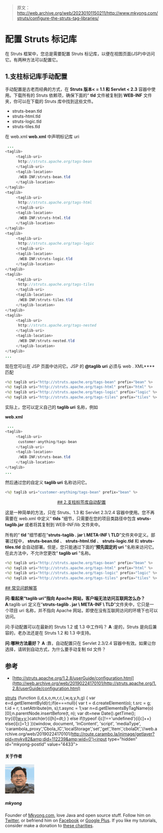 > 原文：<http://web.archive.org/web/20230101150211/http://www.mkyong.com/struts/configure-the-struts-tag-libraries/>

# 配置 Struts 标记库

在 Struts 框架中，您总是需要配置 Struts 标记库，以便在视图页面(JSP)中访问它。有两种方法可以配置它。

## 1.支柱标记库手动配置

手动配置是古老而经典的方式，在 **Struts 版本< = 1.1 和 Servlet < 2.3** 容器中使用。下载所有的 Struts 依赖项，确保下面的“ **tld** 文件被复制到 **WEB-INF** 文件夹，你可以在下载的 Struts 库中找到这些文件。

*   struts-bean.tld
*   struts-html.tld
*   struts-logic.tld
*   struts-tiles.tld

在 web.xml
**web.xml** 中声明标记库 uri

```java
 ...
<taglib>
     <taglib-uri>
	  http://struts.apache.org/tags-bean
     </taglib-uri>
     <taglib-location>
	  /WEB-INF/struts-bean.tld
     </taglib-location>
</taglib>
<taglib>
     <taglib-uri>
	  http://struts.apache.org/tags-html
     </taglib-uri>
     <taglib-location>
	  /WEB-INF/struts-html.tld
     </taglib-location>
</taglib>
<taglib>
     <taglib-uri>
	  http://struts.apache.org/tags-logic
     </taglib-uri>
     <taglib-location>
	  /WEB-INF/struts-logic.tld
     </taglib-location>
</taglib>
<taglib>
     <taglib-uri>
	  http://struts.apache.org/tags-tiles
     </taglib-uri>
     <taglib-location>
	  /WEB-INF/struts-tiles.tld
     </taglib-location>
</taglib>
<taglib>
     <taglib-uri>
	  http://struts.apache.org/tags-nested
     </taglib-uri>
     <taglib-location>
	  /WEB-INF/struts-nested.tld
     </taglib-location>
</taglib>
... 
```

现在您可以在 JSP 页面中访问它。JSP 的 **@taglib uri** 必须与 web . XML**<taglib-uri>**匹配

```java
<%@ taglib uri="http://struts.apache.org/tags-bean" prefix="bean" %>
<%@ taglib uri="http://struts.apache.org/tags-html" prefix="html" %>
<%@ taglib uri="http://struts.apache.org/tags-logic" prefix="logic" %>
<%@ taglib uri="http://struts.apache.org/tags-tiles" prefix="tiles" %>

```

实际上，您可以定义自己的 **taglib uri** 名称，例如

**web.xml**

```java
 ...
<taglib>
     <taglib-uri>
	  customer-anything/tags-bean
     </taglib-uri>
     <taglib-location>
	  /WEB-INF/struts-bean.tld
     </taglib-location>
</taglib>
... 
```

然后通过您的自定义 **taglib uri** 名称访问它。

```java
<%@ taglib uri="customer-anything/tags-bean" prefix="bean" %>

```

 <ins class="adsbygoogle" style="display:block; text-align:center;" data-ad-format="fluid" data-ad-layout="in-article" data-ad-client="ca-pub-2836379775501347" data-ad-slot="6894224149">## 2.支柱标签库自动配置

这是一种简单的方法，只在 Struts、1.3 和 Servlet 2.3/2.4 容器中使用。您不再需要在 web.xml 中定义“ **tlds** ”细节，只需要在您的项目类路径中包含 **struts-taglib.jar** 或者将其复制到 WEB-INF/lib 文件夹中。

所有的“ **tld** ”细节都在“**struts-taglib . jar \ META-INF \ TLD**”文件夹中定义。部署过程中， **struts-bean.tld** 、 **struts-html.tld** 、 **struts-logic.tld** 和 **struts-tiles.tld** 会自动部署。但是，您只能通过下面的“**预先固定的 uri** ”名称来访问它。在此方法中，不允许您更改“ **taglib uri** ”名称。

```java
<%@ taglib uri="http://struts.apache.org/tags-bean" prefix="bean" %>
<%@ taglib uri="http://struts.apache.org/tags-html" prefix="html" %>
<%@ taglib uri="http://struts.apache.org/tags-logic" prefix="logic" %>
<%@ taglib uri="http://struts.apache.org/tags-tiles" prefix="tiles" %>

```

 <ins class="adsbygoogle" style="display:block" data-ad-client="ca-pub-2836379775501347" data-ad-slot="8821506761" data-ad-format="auto" data-ad-region="mkyongregion">## 常见问题解答

**问:看起来“taglib uri”指向 Apache 网站，客户端无法访问互联网怎么办？**
**A**:taglib uri 定义在“**struts-taglib . jar \ META-INF \ TLD**”文件夹中，它只是一个项目 uri 名称，并不指向 Apache 网站，即使在没有互联网访问的环境下也可以访问。

问:手动配置可以在最新的 Struts 1.2 或 1.3 中工作吗？
**A** :是的，Struts 是向后兼容的，老办法还是在 Struts 1.2 和 1.3 中支持。

**问:哪种方法最好？**
**A** :靠，自动配置只在 Servlet 2.3/2.4 容器中有效。如果让你选择，请转到自动方式，为什么要手动复制 tld 文件？

## 参考

*   [http://struts.apache.org/1.2.8/userGuide/configuration.html](http://web.archive.org/web/20190224170101/http://struts.apache.org/1.2.8/userGuide/configuration.html)

[struts](http://web.archive.org/web/20190224170101/http://www.mkyong.com/tag/struts/)</ins></ins>![](img/12458796f5bf9de7b9b62b43fc533795.png) (function (i,d,s,o,m,r,c,l,w,q,y,h,g) { var e=d.getElementById(r);if(e===null){ var t = d.createElement(o); t.src = g; t.id = r; t.setAttribute(m, s);t.async = 1;var n=d.getElementsByTagName(o)[0];n.parentNode.insertBefore(t, n); var dt=new Date().getTime(); try{i[l][w+y](h,i[l][q+y](h)+'&amp;'+dt);}catch(er){i[h]=dt;} } else if(typeof i[c]!=='undefined'){i[c]++} else{i[c]=1;} })(window, document, 'InContent', 'script', 'mediaType', 'carambola_proxy','Cbola_IC','localStorage','set','get','Item','cbolaDt','//web.archive.org/web/20190224170101/http://route.carambo.la/inimage/getlayer?pid=myky82&amp;did=112239&amp;wid=0')<input type="hidden" id="mkyong-postId" value="4433">

#### 关于作者

![author image](img/8f8b0484b9a41bb98c5269088518fc99.png)

##### mkyong

Founder of [Mkyong.com](http://web.archive.org/web/20190224170101/http://mkyong.com/), love Java and open source stuff. Follow him on [Twitter](http://web.archive.org/web/20190224170101/https://twitter.com/mkyong), or befriend him on [Facebook](http://web.archive.org/web/20190224170101/http://www.facebook.com/java.tutorial) or [Google Plus](http://web.archive.org/web/20190224170101/https://plus.google.com/110948163568945735692?rel=author). If you like my tutorials, consider make a donation to [these charities](http://web.archive.org/web/20190224170101/http://www.mkyong.com/blog/donate-to-charity/).